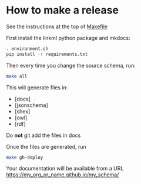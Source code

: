 # How to make a release

See the instructions at the top of [Makefile](Makefile)

First install the linkml python package and mkdocs:

```bash
. environment.sh
pip install -r requirements.txt
```

Then every time you change the source schema, run:

```bash
make all
```

This will generate files in:

 * [docs]
 * [jsonschema]
 * [shex]
 * [owl]
 * [rdf]

Do **not** git add the files in docs

Once the files are generated, run

```bash
make gh-deploy
```

Your documentation will be available from a URL https://my_org_or_name.github.io/my_schema/
